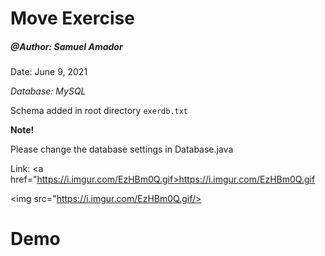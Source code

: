 # Move Exercise
<h5>@Author: Samuel Amador </h5>
<p>Date: June 9, 2021</p>

*Database: MySQL*

Schema added in root directory `exerdb.txt`

**Note!**

Please change the database settings in Database.java

Link: <a href="https://i.imgur.com/EzHBm0Q.gif>https://i.imgur.com/EzHBm0Q.gif</a>

<img src="https://i.imgur.com/EzHBm0Q.gif/>
# Demo
